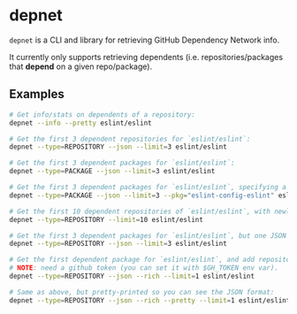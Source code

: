 # depnet

`depnet` is a CLI and library for retrieving GitHub Dependency Network info.

It currently only supports retrieving dependents (i.e. repositories/packages that **depend** on a given repo/package).

## Examples

```bash
# Get info/stats on dependents of a repository:
depnet --info --pretty eslint/eslint

# Get the first 3 dependent repositories for `eslint/eslint`:
depnet --type=REPOSITORY --json --limit=3 eslint/eslint

# Get the first 3 dependent packages for `eslint/eslint`:
depnet --type=PACKAGE --json --limit=3 eslint/eslint

# Get the first 3 dependent packages for `eslint/eslint`, specifying a package (see info output):
depnet --type=PACKAGE --json --limit=3 --pkg="eslint-config-eslint" eslint/eslint

# Get the first 10 dependent repositories of `eslint/eslint`, with newline output:
depnet --type=REPOSITORY --limit=10 eslint/eslint

# Get the first 3 dependent packages for `eslint/eslint`, but one JSON object per line (no pretty-printing):
depnet --type=REPOSITORY --json --limit=3 eslint/eslint

# Get the first dependent package for `eslint/eslint`, and add repository info from GitHub:
# NOTE: need a github token (you can set it with $GH_TOKEN env var).
depnet --type=REPOSITORY --json --rich --limit=1 eslint/eslint

# Same as above, but pretty-printed so you can see the JSON format:
depnet --type=REPOSITORY --json --rich --pretty --limit=1 eslint/eslint
```
